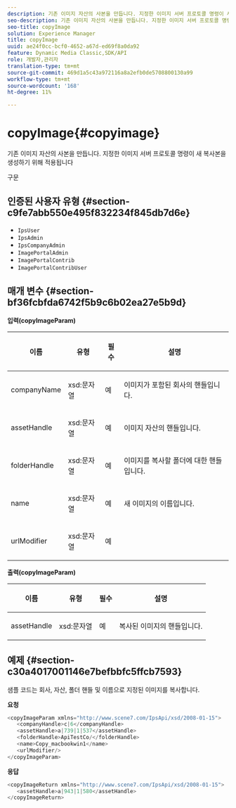 ```yaml
---
description: 기존 이미지 자산의 사본을 만듭니다. 지정한 이미지 서버 프로토콜 명령이 새 복사본을 생성하기 위해 적용됩니다
seo-description: 기존 이미지 자산의 사본을 만듭니다. 지정한 이미지 서버 프로토콜 명령이 새 복사본을 생성하기 위해 적용됩니다
seo-title: copyImage
solution: Experience Manager
title: copyImage
uuid: ae24f0cc-bcf0-4652-a67d-ed69f8a0da92
feature: Dynamic Media Classic,SDK/API
role: 개발자,관리자
translation-type: tm+mt
source-git-commit: 469d1a5c43a972116a8a2efb0de5708800130a99
workflow-type: tm+mt
source-wordcount: '168'
ht-degree: 11%

---
```



# copyImage{#copyimage}

기존 이미지 자산의 사본을 만듭니다. 지정한 이미지 서버 프로토콜 명령이 새 복사본을 생성하기 위해 적용됩니다

구문

## 인증된 사용자 유형 {#section-c9fe7abb550e495f832234f845db7d6e}

* `IpsUser`
* `IpsAdmin`
* `IpsCompanyAdmin`
* `ImagePortalAdmin`
* `ImagePortalContrib`
* `ImagePortalContribUser`

## 매개 변수 {#section-bf36fcbfda6742f5b9c6b02ea27e5b9d}

**입력(copyImageParam)**

<table id="table_F6B14D4875F2424D98B8C4899B1DD867"> 
 <thead> 
  <tr> 
   <th colname="col1" class="entry"> <p>이름 </p> </th> 
   <th colname="col2" class="entry"> <p>유형 </p> </th> 
   <th colname="col3" class="entry"> <p>필수 </p> </th> 
   <th colname="col4" class="entry"> <p>설명 </p> </th> 
  </tr> 
 </thead>
 <tbody> 
  <tr> 
   <td colname="col1"> <p><span class="codeph"> <span class="varname"> companyName</span> </span> </p> </td> 
   <td colname="col2"> <p><span class="codeph"> xsd:문자열</span> </p> </td> 
   <td colname="col3"> <p>예 </p> </td> 
   <td colname="col4"> <p>이미지가 포함된 회사의 핸들입니다. </p> </td> 
  </tr> 
  <tr> 
   <td colname="col1"> <p><span class="codeph"> <span class="varname"> assetHandle</span> </span> </p> </td> 
   <td colname="col2"> <p><span class="codeph"> xsd:문자열</span> </p> </td> 
   <td colname="col3"> <p>예 </p> </td> 
   <td colname="col4"> <p>이미지 자산의 핸들입니다. </p> </td> 
  </tr> 
  <tr> 
   <td colname="col1"> <p><span class="codeph"> <span class="varname"> folderHandle</span> </span> </p> </td> 
   <td colname="col2"> <p><span class="codeph"> xsd:문자열</span> </p> </td> 
   <td colname="col3"> <p>예 </p> </td> 
   <td colname="col4"> <p>이미지를 복사할 폴더에 대한 핸들입니다. </p> </td> 
  </tr> 
  <tr> 
   <td colname="col1"> <p><span class="codeph"> <span class="varname"> name</span> </span> </p> </td> 
   <td colname="col2"> <p><span class="codeph"> xsd:문자열</span> </p> </td> 
   <td colname="col3"> <p>예 </p> </td> 
   <td colname="col4"> <p>새 이미지의 이름입니다. </p> </td> 
  </tr> 
  <tr> 
   <td colname="col1"> <p><span class="codeph"> <span class="varname"> urlModifier</span> </span> </p> </td> 
   <td colname="col2"> <p><span class="codeph"> xsd:문자열</span> </p> </td> 
   <td colname="col3"> <p>예 </p> </td> 
   <td colname="col4"> <p> </p> </td> 
  </tr> 
 </tbody> 
</table>

**출력(copyImageParam)**

<table id="table_5E4ED83047314DFABC1BFAAC76C0EAC3"> 
 <thead> 
  <tr> 
   <th colname="col1" class="entry"> <p>이름 </p> </th> 
   <th colname="col2" class="entry"> <p>유형 </p> </th> 
   <th colname="col3" class="entry"> <p>필수 </p> </th> 
   <th colname="col4" class="entry"> <p>설명 </p> </th> 
  </tr> 
 </thead>
 <tbody> 
  <tr> 
   <td colname="col1"> <p><span class="codeph"> <span class="varname"> assetHandle</span> </span> </p> </td> 
   <td colname="col2"> <p><span class="codeph"> xsd:문자열</span> </p> </td> 
   <td colname="col3"> <p>예 </p> </td> 
   <td colname="col4"> <p>복사된 이미지의 핸들입니다. </p> </td> 
  </tr> 
 </tbody> 
</table>

## 예제 {#section-c30a4017001146e7befbbfc5ffcb7593}

샘플 코드는 회사, 자산, 폴더 핸들 및 이름으로 지정된 이미지를 복사합니다.

**요청**

```java
<copyImageParam xmlns="http://www.scene7.com/IpsApi/xsd/2008-01-15">
   <companyHandle>c|6</companyHandle>
   <assetHandle>a|739|1|537</assetHandle>
   <folderHandle>ApiTestCo/</folderHandle>
   <name>Copy_macbookwin1</name>
   <urlModifier/>
</copyImageParam>
```

**응답**

```java
<copyImageReturn xmlns="http://www.scene7.com/IpsApi/xsd/2008-01-15">
   <assetHandle>a|943|1|580</assetHandle>
</copyImageReturn>
```

